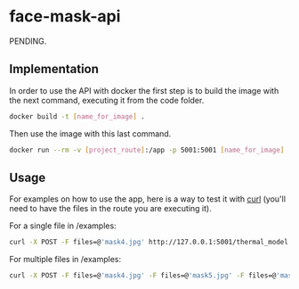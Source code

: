 # face-mask-api

PENDING.

## Implementation

In order to use the API with docker the first step is to build the image with the next command, executing it from the code folder.

```bash
docker build -t [name_for_image] .
```

Then use the image with this last command.

```bash
docker run --rm -v [project_route]:/app -p 5001:5001 [name_for_image]
```

## Usage

For examples on how to use the app, here is a way to test it with [curl](https://curl.se/docs/manpage.html) (you'll need to have the files in the route you are executing it).

For a single file in /examples:

```bash
curl -X POST -F files=@'mask4.jpg' http://127.0.0.1:5001/thermal_model
```

For multiple files in /examples:

```bash
curl -X POST -F files=@'mask4.jpg' -F files=@'mask5.jpg' -F files=@'mask1.jpg' -F files=@'no_mask1.jpg' http://127.0.0.1:5001/thermal_model
```